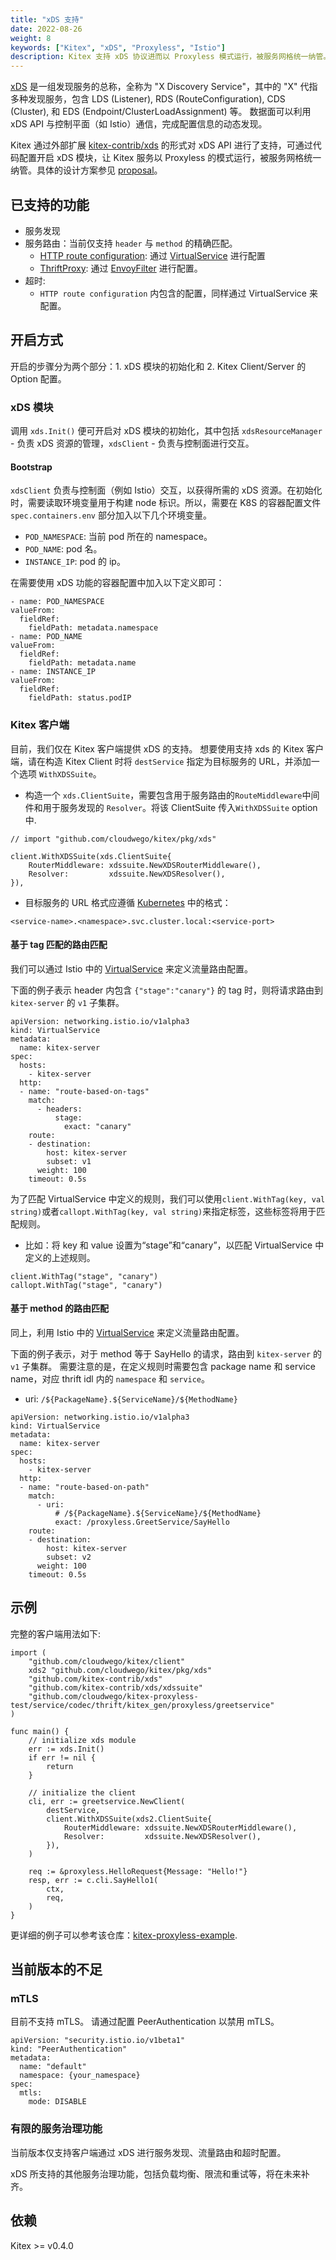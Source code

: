 ```yaml
---
title: "xDS 支持"
date: 2022-08-26
weight: 8
keywords: ["Kitex", "xDS", "Proxyless", "Istio"]
description: Kitex 支持 xDS 协议进而以 Proxyless 模式运行，被服务网格统一纳管。
---
```


[xDS](https://www.envoyproxy.io/docs/envoy/latest/api-docs/xds_protocol) 是一组发现服务的总称，全称为 "X Discovery Service"，其中的 "X" 代指多种发现服务，包含 LDS (Listener), RDS (RouteConfiguration), CDS (Cluster), 和 EDS (Endpoint/ClusterLoadAssignment) 等。
数据面可以利用 xDS API 与控制平面（如 Istio）通信，完成配置信息的动态发现。

Kitex 通过外部扩展 [kitex-contrib/xds](https://github.com/kitex-contrib/xds) 的形式对 xDS API 进行了支持，可通过代码配置开启 xDS 模块，让 Kitex 服务以 Proxyless 的模式运行，被服务网格统一纳管。具体的设计方案参见 [proposal](https://github.com/cloudwego/kitex/issues/461)。

## 已支持的功能

* 服务发现
* 服务路由：当前仅支持 `header` 与 `method` 的精确匹配。
    * [HTTP route configuration](https://www.envoyproxy.io/docs/envoy/latest/intro/arch_overview/http/http_routing#arch-overview-http-routing): 通过 [VirtualService](https://istio.io/latest/docs/reference/config/networking/virtual-service/) 进行配置
    * [ThriftProxy](https://www.envoyproxy.io/docs/envoy/latest/api-v3/extensions/filters/network/thrift_proxy/v3/thrift_proxy.proto): 通过 [EnvoyFilter](https://istio.io/latest/docs/reference/config/networking/envoy-filter/) 进行配置。
* 超时:
    * `HTTP route configuration` 内包含的配置，同样通过 VirtualService 来配置。

## 开启方式
开启的步骤分为两个部分：1. xDS 模块的初始化和 2. Kitex Client/Server 的 Option 配置。

### xDS 模块
调用 `xds.Init()` 便可开启对 xDS 模块的初始化，其中包括 `xdsResourceManager` - 负责 xDS 资源的管理，`xdsClient` - 负责与控制面进行交互。


#### Bootstrap
`xdsClient` 负责与控制面（例如 Istio）交互，以获得所需的 xDS 资源。在初始化时，需要读取环境变量用于构建 node 标识。所以，需要在 K8S 的容器配置文件 `spec.containers.env` 部分加入以下几个环境变量。


* `POD_NAMESPACE`: 当前 pod 所在的 namespace。
*  `POD_NAME`: pod 名。
*  `INSTANCE_IP`: pod 的 ip。

在需要使用 xDS 功能的容器配置中加入以下定义即可：

```
- name: POD_NAMESPACE
valueFrom:
  fieldRef:
    fieldPath: metadata.namespace
- name: POD_NAME
valueFrom:
  fieldRef:
    fieldPath: metadata.name
- name: INSTANCE_IP
valueFrom:
  fieldRef:
    fieldPath: status.podIP
```

### Kitex 客户端
目前，我们仅在 Kitex 客户端提供 xDS 的支持。
想要使用支持 xds 的 Kitex 客户端，请在构造 Kitex Client 时将 `destService`  指定为目标服务的 URL，并添加一个选项 `WithXDSSuite`。

* 构造一个 `xds.ClientSuite`，需要包含用于服务路由的`RouteMiddleware`中间件和用于服务发现的 `Resolver`。将该 ClientSuite 传入`WithXDSSuite` option 中.

```
// import "github.com/cloudwego/kitex/pkg/xds"

client.WithXDSSuite(xds.ClientSuite{
	RouterMiddleware: xdssuite.NewXDSRouterMiddleware(),
	Resolver:         xdssuite.NewXDSResolver(),
}),
```

* 目标服务的 URL 格式应遵循 [Kubernetes](https://kubernetes.io/) 中的格式：

```
<service-name>.<namespace>.svc.cluster.local:<service-port>
```

#### 基于 tag 匹配的路由匹配

我们可以通过 Istio 中的 [VirtualService](https://istio.io/latest/docs/reference/config/networking/virtual-service/) 来定义流量路由配置。

下面的例子表示 header 内包含 `{"stage":"canary"}` 的 tag 时，则将请求路由到 `kitex-server` 的 `v1` 子集群。

```
apiVersion: networking.istio.io/v1alpha3
kind: VirtualService
metadata:
  name: kitex-server
spec:
  hosts:
    - kitex-server
  http:
  - name: "route-based-on-tags"
    match:
      - headers:
          stage:
            exact: "canary"
    route:
    - destination:
        host: kitex-server
        subset: v1
      weight: 100
    timeout: 0.5s
```

为了匹配 VirtualService 中定义的规则，我们可以使用`client.WithTag(key, val string)`或者`callopt.WithTag(key, val string)`来指定标签，这些标签将用于匹配规则。

* 比如：将 key 和 value 设置为“stage”和“canary”，以匹配 VirtualService 中定义的上述规则。

```
client.WithTag("stage", "canary")
callopt.WithTag("stage", "canary")
```

#### 基于 method 的路由匹配
同上，利用 Istio 中的 [VirtualService](https://istio.io/latest/docs/reference/config/networking/virtual-service/) 来定义流量路由配置。

下面的例子表示，对于 method 等于 SayHello 的请求，路由到 `kitex-server` 的 `v1` 子集群。 需要注意的是，在定义规则时需要包含 package name 和 service name，对应 thrift idl 内的 `namespace` 和 `service`。

* uri:  `/${PackageName}.${ServiceName}/${MethodName}`

```
apiVersion: networking.istio.io/v1alpha3
kind: VirtualService
metadata:
  name: kitex-server
spec:
  hosts:
    - kitex-server
  http:
  - name: "route-based-on-path"
    match:
      - uri:
          # /${PackageName}.${ServiceName}/${MethodName}
          exact: /proxyless.GreetService/SayHello
    route:
    - destination:
        host: kitex-server
        subset: v2
      weight: 100
    timeout: 0.5s
```

## 示例
完整的客户端用法如下:

```
import (
	"github.com/cloudwego/kitex/client"
	xds2 "github.com/cloudwego/kitex/pkg/xds"
	"github.com/kitex-contrib/xds"
	"github.com/kitex-contrib/xds/xdssuite"
	"github.com/cloudwego/kitex-proxyless-test/service/codec/thrift/kitex_gen/proxyless/greetservice"
)

func main() {
	// initialize xds module
	err := xds.Init()
	if err != nil {
		return
	}

	// initialize the client
	cli, err := greetservice.NewClient(
		destService,
		client.WithXDSSuite(xds2.ClientSuite{
			RouterMiddleware: xdssuite.NewXDSRouterMiddleware(),
			Resolver:         xdssuite.NewXDSResolver(),
		}),
	)

	req := &proxyless.HelloRequest{Message: "Hello!"}
	resp, err := c.cli.SayHello1(
		ctx,
		req,
	)
}
```

更详细的例子可以参考该仓库：[kitex-proxyless-example](https://github.com/cloudwego/kitex-examples/tree/main/proxyless).

## 当前版本的不足
### mTLS
目前不支持 mTLS。 请通过配置 PeerAuthentication 以禁用 mTLS。

```
apiVersion: "security.istio.io/v1beta1"
kind: "PeerAuthentication"
metadata:
  name: "default"
  namespace: {your_namespace}
spec:
  mtls:
    mode: DISABLE
```

### 有限的服务治理功能
当前版本仅支持客户端通过 xDS 进行服务发现、流量路由和超时配置。

xDS 所支持的其他服务治理功能，包括负载均衡、限流和重试等，将在未来补齐。

## 依赖
Kitex >= v0.4.0
